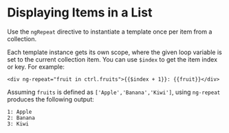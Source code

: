 # Displaying Items in a List

Use the `ngRepeat` directive to instantiate a template once per item from a
collection.

Each template instance gets its own scope, where the given loop variable is
set to the current collection item. You can use `$index` to get the item index
or key. For example:

    <div ng-repeat="fruit in ctrl.fruits">{{$index + 1}}: {{fruit}}</div>

Assuming `fruits` is defined as `['Apple','Banana','Kiwi']`, using `ng-repeat`
produces the following output:

    1: Apple
    2: Banana
    3: Kiwi
